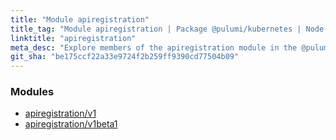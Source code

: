 ```yaml
---
title: "Module apiregistration"
title_tag: "Module apiregistration | Package @pulumi/kubernetes | Node.js SDK"
linktitle: "apiregistration"
meta_desc: "Explore members of the apiregistration module in the @pulumi/kubernetes package."
git_sha: "be175ccf22a33e9724f2b259ff9390cd77504b09"
---
```


<!-- WARNING: this page was generated by a tool. Do not edit it by hand. -->
<!-- To change it, please see https://github.com/pulumi/docs/tree/master/tools/tscdocgen. -->


<h3>Modules</h3>
<ul class="api">
    <li><a href="v1/"><span class="symbol module"></span>apiregistration/v1</a></li>
    <li><a href="v1beta1/"><span class="symbol module"></span>apiregistration/v1beta1</a></li>
</ul>








